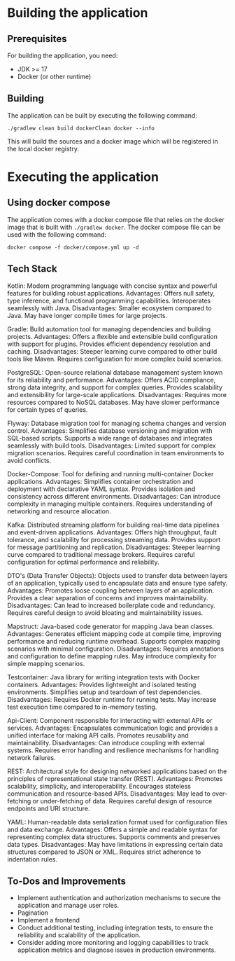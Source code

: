 # Building the application

## Prerequisites

For building the application, you need:

- JDK >= 17
- Docker (or other runtime)

## Building

The application can be built by executing the following command:

```shell
./gradlew clean build dockerClean docker --info
```

This will build the sources and a docker image which will be registered in the local docker registry.

# Executing the application

## Using docker compose

The application comes with a docker compose file that relies on the docker image that is built with `./gradlew docker`.
The docker compose file can be used with the following command:

```shell
docker compose -f docker/compose.yml up -d
```

## Tech Stack
Kotlin: Modern programming language with concise syntax and powerful features for building robust applications.
Advantages: Offers null safety, type inference, and functional programming capabilities. Interoperates seamlessly with Java.
Disadvantages: Smaller ecosystem compared to Java. May have longer compile times for large projects.

Gradle: Build automation tool for managing dependencies and building projects.
Advantages: Offers a flexible and extensible build configuration with support for plugins. Provides efficient dependency resolution and caching.
Disadvantages: Steeper learning curve compared to other build tools like Maven. Requires configuration for more complex build scenarios.

PostgreSQL: Open-source relational database management system known for its reliability and performance.
Advantages: Offers ACID compliance, strong data integrity, and support for complex queries. Provides scalability and extensibility for large-scale applications.
Disadvantages: Requires more resources compared to NoSQL databases. May have slower performance for certain types of queries.

Flyway: Database migration tool for managing schema changes and version control.
Advantages: Simplifies database versioning and migration with SQL-based scripts. Supports a wide range of databases and integrates seamlessly with build tools.
Disadvantages: Limited support for complex migration scenarios. Requires careful coordination in team environments to avoid conflicts.

Docker-Compose: Tool for defining and running multi-container Docker applications.
Advantages: Simplifies container orchestration and deployment with declarative YAML syntax. Provides isolation and consistency across different environments.
Disadvantages: Can introduce complexity in managing multiple containers. Requires understanding of networking and resource allocation.

Kafka: Distributed streaming platform for building real-time data pipelines and event-driven applications.
Advantages: Offers high throughput, fault tolerance, and scalability for processing streaming data. Provides support for message partitioning and replication.
Disadvantages: Steeper learning curve compared to traditional message brokers. Requires careful configuration for optimal performance and reliability.

DTO's (Data Transfer Objects): Objects used to transfer data between layers of an application, typically used to encapsulate data and ensure type safety.
Advantages: Promotes loose coupling between layers of an application. Provides a clear separation of concerns and improves maintainability.
Disadvantages: Can lead to increased boilerplate code and redundancy. Requires careful design to avoid bloating and maintainability issues.

Mapstruct: Java-based code generator for mapping Java bean classes.
Advantages: Generates efficient mapping code at compile time, improving performance and reducing runtime overhead. Supports complex mapping scenarios with minimal configuration.
Disadvantages: Requires annotations and configuration to define mapping rules. May introduce complexity for simple mapping scenarios.

Testcontainer: Java library for writing integration tests with Docker containers.
Advantages: Provides lightweight and isolated testing environments. Simplifies setup and teardown of test dependencies.
Disadvantages: Requires Docker runtime for running tests. May increase test execution time compared to in-memory testing.

Api-Client: Component responsible for interacting with external APIs or services.
Advantages: Encapsulates communication logic and provides a unified interface for making API calls. Promotes reusability and maintainability.
Disadvantages: Can introduce coupling with external systems. Requires error handling and resilience mechanisms for handling network failures.

REST: Architectural style for designing networked applications based on the principles of representational state transfer (REST).
Advantages: Promotes scalability, simplicity, and interoperability. Encourages stateless communication and resource-based APIs.
Disadvantages: May lead to over-fetching or under-fetching of data. Requires careful design of resource endpoints and URI structure.

YAML: Human-readable data serialization format used for configuration files and data exchange.
Advantages: Offers a simple and readable syntax for representing complex data structures. Supports comments and preserves data types.
Disadvantages: May have limitations in expressing certain data structures compared to JSON or XML. Requires strict adherence to indentation rules.

## To-Dos and Improvements
- Implement authentication and authorization mechanisms to secure the application and manage user roles.
- Pagination
- Implement a frontend
- Conduct additional testing, including integration tests, to ensure the reliability and scalability of the application.
- Consider adding more monitoring and logging capabilities to track application metrics and diagnose issues in production environments.
